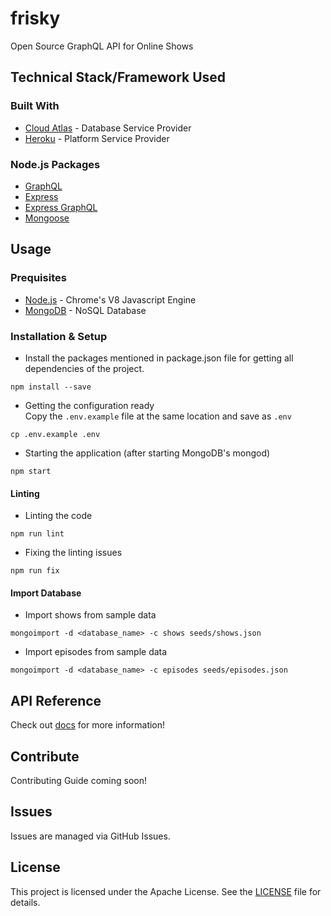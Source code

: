 # frisky
Open Source GraphQL API for Online Shows

## Technical Stack/Framework Used

### Built With
 - [Cloud Atlas](https://www.mongodb.com/cloud/atlas) - Database Service Provider
 - [Heroku](https://heroku.com/) - Platform Service Provider

### Node.js Packages
 - [GraphQL](https://www.npmjs.com/package/graphql)
 - [Express](https://www.npmjs.com/package/express)
 - [Express GraphQL](https://www.npmjs.com/package/express-graphql)
 - [Mongoose](https://www.npmjs.com/package/mongoose)

## Usage

### Prequisites
- [Node.js](https://nodejs.org/) - Chrome's V8 Javascript Engine
- [MongoDB](https://mongodb.org/) - NoSQL Database

### Installation & Setup
- Install the packages mentioned in package.json file for getting all dependencies of the project.
```
npm install --save
```
- Getting the configuration ready  
Copy the ``.env.example`` file at the same location and save as ``.env``
```
cp .env.example .env
```
- Starting the application (after starting MongoDB's mongod)
```
npm start
```

#### Linting

- Linting the code
```
npm run lint
```
- Fixing the linting issues
```
npm run fix
```

#### Import Database

- Import shows from sample data
```
mongoimport -d <database_name> -c shows seeds/shows.json
```
- Import episodes from sample data
```
mongoimport -d <database_name> -c episodes seeds/episodes.json
```

## API Reference
Check out [docs](https://prabhuomkar.github.io/frisky) for more information!

## Contribute
Contributing Guide coming soon!

## Issues
Issues are managed via GitHub Issues.

## License
This project is licensed under the Apache License. See the [LICENSE](LICENSE) file for details.
